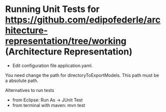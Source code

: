 # Running Unit Tests for https://github.com/edipofederle/architecture-representation/tree/working (Architecture Representation)

- Edit configuration file application.yaml.

You need change the path for directoryToExportModels. This path must be a absolute path.

Alternatives to run tests

- from Eclipse: Run As -> JUnit Test
- from terminal with maven: mvn test


